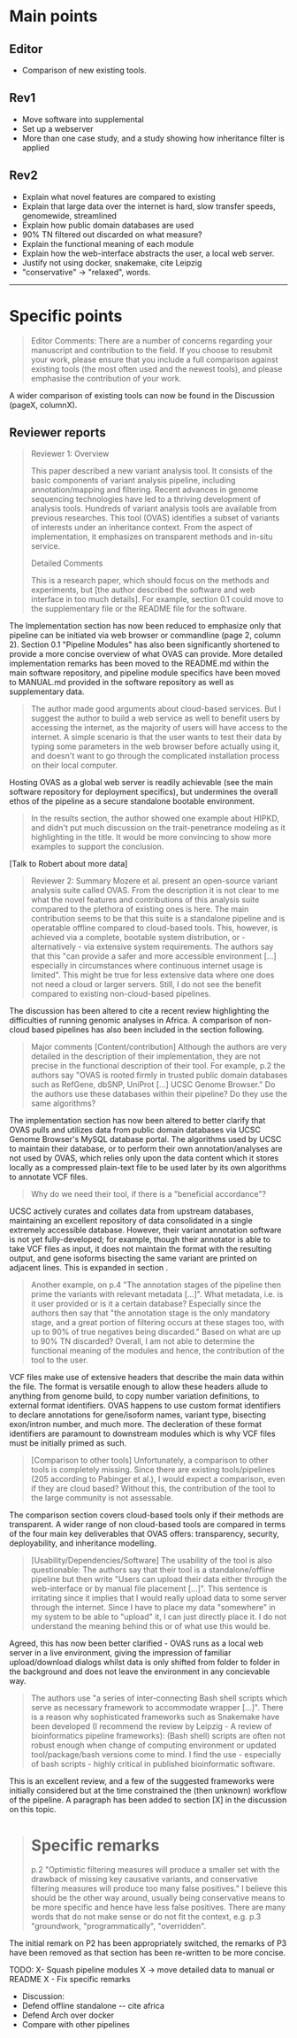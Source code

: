 # Main points

## Editor
 * Comparison of new existing tools.
 
## Rev1
 * Move software into supplemental
 * Set up a webserver
 * More than one case study, and a study showing how inheritance filter is applied


## Rev2
 * Explain what novel features are compared to existing
 * Explain that large data over the internet is hard, slow transfer speeds, genomewide, streamlined
 * Explain how public domain databases are used
 * 90% TN filtered out discarded on what measure?
 * Explain the functional meaning of each module
 * Explain how the web-interface abstracts the user, a local web server.
 * Justify not using docker, snakemake, cite Leipzig
 * "conservative" -> "relaxed", words.

****

# Specific points

> Editor Comments:
> There are a number of concerns regarding your manuscript and contribution to the field. If you choose to resubmit your work, please ensure that you include a full comparison against existing tools (the most often used and the newest tools), and please emphasise the contribution of your work. 

A wider comparison of existing tools can now be found in the Discussion (pageX, columnX).


## Reviewer reports
>Reviewer 1: Overview
>
>This paper described a new variant analysis tool. It consists of the basic components of variant analysis pipeline, including annotation/mapping and filtering. Recent advances in genome sequencing technologies have led to a thriving development of analysis tools. Hundreds of variant analysis tools are available from previous researches. This tool (OVAS) identifies a subset of variants of interests under an inheritance context. From the aspect of implementation, it emphasizes on transparent methods and in-situ service.
>
>Detailed Comments
>
>This is a research paper, which should focus on the methods and experiments, but [the author described the software and web interface in too much details]. For example, section 0.1 could move to the supplementary file or the README file for the software.

The Implementation section has now been reduced to emphasize only that pipeline can be initiated via web browser or commandline (page 2, column 2). Section 0.1 "Pipeline Modules" has also been significantly shortened to provide a more concise overview of what OVAS can provide. More detailed implementation remarks has been moved to the README.md within the main software repository, and pipeline module specifics have been moved to MANUAL.md provided in the software repository as well as supplementary data.

> The author made good arguments about cloud-based services. But I suggest the author to build a web service as well to benefit users by accessing the internet, as the majority of users will have access to the internet. A simple scenario is that the user wants to test their data by typing some parameters in the web browser before actually using it, and doesn't want to go through the complicated installation process on their local computer.

Hosting OVAS as a global web server is readily achievable (see the main software repository for deployment specifics), but undermines the overall ethos of the pipeline as a secure standalone bootable environment. 

> In the results section, the author showed one example about HIPKD, and didn't put much discussion on the trait-penetrance modeling as it highlighting in the title. It would be more convincing to show more examples to support the conclusion.

[Talk to Robert about more data]

> Reviewer 2: Summary
> Mozere et al. present an open-source variant analysis suite called OVAS. From the description it is not clear to me what the novel features and contributions of this analysis suite compared to the plethora of existing ones is here. The main contribution seems to be that this suite is a standalone pipeline and is operatable offline compared to cloud-based tools. This, however, is achieved via a complete, bootable system distribution, or - alternatively - via extensive system requirements. The authors say that this "can provide a safer and more accessible environment […] especially in circumstances where continuous internet usage is limited". This might be true for less extensive data where one does not need a cloud or larger servers. Still, I do not see the benefit compared to existing non-cloud-based pipelines.

The discussion has been altered to cite a recent review highlighting the difficulties of running genomic analyses in Africa. A comparison of non-cloud based pipelines has also been included in the section following.

> Major comments
> [Content/contribution]
> Although the authors are very detailed in the description of their implementation, they are not precise in the functional description of their tool. For example, p.2 the authors say "OVAS is rooted firmly in trusted public domain databases such as RefGene, dbSNP, UniProt […] UCSC Genome Browser." Do the authors use these databases within their pipeline? Do they use the same algorithms? 

The implementation section has now been altered to better clarify that OVAS pulls and utilizes data from public domain databases via UCSC Genome Browser's MySQL database portal. The algorithms used by UCSC to maintain their database, or to perform their own annotation/analyses are not used by OVAS, which relies only upon the data content which it stores locally as a compressed plain-text file to be used later by its own algorithms to annotate VCF files.

> Why do we need their tool, if there is a "beneficial accordance"?

UCSC actively curates and collates data from upstream databases, maintaining an excellent repository of data consolidated in a single extremely accessible database. However, their variant annotation software is not yet fully-developed; for example, though their annotator is able to take VCF files as input, it does not maintain the format with the resulting output, and gene isoforms bisecting the same variant are printed on adjacent lines. This is expanded in section <blah>.

> Another example, on p.4 "The annotation stages of the pipeline then prime the variants with relevant metadata […]". What metadata, i.e. is it user provided or is it a certain database? Especially since the authors then say that "the annotation stage is the only mandatory stage, and a great portion of filtering occurs at these stages too, with up to 90% of true negatives being discarded." Based on what are up to 90% TN discarded? Overall, I am not able to determine the functional meaning of the modules and hence, the contribution of the tool to the user. 

VCF files make use of extensive headers that describe the main data within the file. The format is versatile enough to allow these headers allude to anything from genome build, to copy number variation definitions, to external format identifiers. OVAS happens to use custom format identifiers to declare annotations for gene/isoform names, variant type, bisecting exon/intron number, and much more. The decleration of these format identifiers are paramount to downstream modules which is why VCF files must be initially primed as such.

> [Comparison to other tools]
> Unfortunately, a comparison to other tools is completely missing. Since there are existing tools/pipelines (205 according to Pabinger et al.), I would expect a comparison, even if they are cloud based? Without this, the contribution of the tool to the large community is not assessable. 

The comparison section covers cloud-based tools only if their methods are transparent. A wider range of non cloud-based tools are compared in terms of the four main key deliverables that OVAS offers: transparency, security, deployability, and inheritance modelling.

> [Usability/Dependencies/Software]
> The usability of the tool is also questionable:
> The authors say that their tool is a standalone/offline pipeline but then write "Users can upload their data either through the web-interface or by manual file placement […]". This sentence is irritating since it implies that I would really upload data to some server through the internet. Since I have to place my data "somewhere" in my system to be able to "upload" it, I can just directly place it. I do not understand the meaning behind this or of what use this would be. 

Agreed, this has now been better clarified -  OVAS runs as a local web server in a live environment, giving the impression of familiar upload/download dialogs whilst data is only shifted from folder to folder in the background and does not leave the environment in any concievable way.

> The authors use "a series of inter-connecting Bash shell scripts which serve as necessary framework to accommodate wrapper […]".  There is a reason why sophisticated frameworks such as Snakemake have been developed (I recommend the review by Leipzig - A review of bioinformatics pipeline frameworks): (Bash shell) scripts are often not robust enough when change of computing environment or updated tool/package/bash versions come to mind. I find the use - especially of bash scripts - highly critical in published bioinformatic software.

This is an excellent review, and a few of the suggested frameworks were initially considered but at the time constrained the (then unknown) workflow of the pipeline. A paragraph has been added to section [X] in the discussion on this topic.

> # Specific remarks
> p.2 "Optimistic filtering measures will produce a smaller set with the drawback of missing key causative variants, and conservative filtering measures will produce too many false positives." I believe this should be the other way around, usually being conservative means to be more specific and hence have less false positives. There are many words that do not make sense or do not fit the context, e.g. p.3 "groundwork, "programmatically", "overridden".

The initial remark on P2 has been appropriately switched, the remarks of P3 have been removed as that section has been re-written to be more concise.



TODO:
 X- Squash pipeline modules
 X   -> move detailed data to manual or README
 X - Fix specific remarks
  - Discussion:
   - Defend offline standalone -- cite africa
   - Defend Arch over docker
   - Compare with other pipelines

